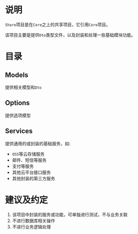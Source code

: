 # 说明
`Share`项目是在`Core`之上的共享项目，它引用`Core`项目。

该项目主要是提供`Dto`类型文件，以及封装和处理一些基础模块功能。

# 目录

## Models
提供相关模型和`Dto`

## Options
提供选项模型

## Services
提供通用的或封装的基础服务，如:
- `OSS`等云存储服务
- 邮件、短信等服务
- 支付等服务
- 其他云平台接口服务
- 其他封装的第三方服务

# 建议及约定
1. 该项目中封装的服务或功能，可单独进行测试，不与业务关联
2. 不进行数据库相关操作
3. 不进行业务逻辑处理

